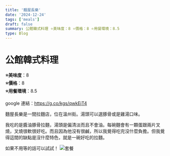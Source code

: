 ```yaml
---
title: '麵屋長樂'
date: '2024-12-24'
tags: ['meals']
draft: false
summary: 公館韓式料理 ⭐️美味度：8 ⭐️價格：8 ⭐️用餐環境：8.5
type: Blog
---
```


# 公館韓式料理

**⭐️美味度**：8  
**⭐️價格**：8  
**⭐️用餐環境**：8.5

google 連結：https://g.co/kgs/qwkEjT4

麵屋長樂是一間拉麵店，位在溫州街。湯頭可以選豚骨或是雞湯口味。

我吃的是醬油豚骨拉麵，湯頭是偏清淡而且不會油。每碗麵會有一顆蛋跟兩片叉燒，叉燒很軟很好吃。而且因為他沒有很鹹，所以我覺得吃完沒什麼負擔。但我覺得這間的缺點是沒什麼特色，就是一碗好吃的拉麵。

如果不用等的話可以試試！
![套餐](/static/images/meal15.png)
